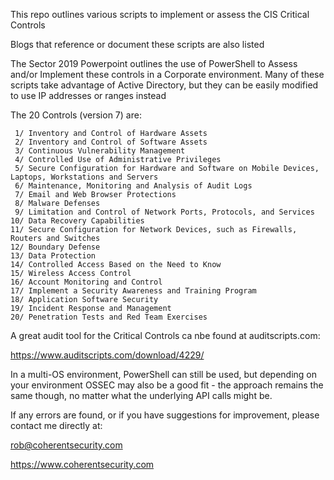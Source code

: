 This repo outlines various scripts to implement or assess the CIS Critical Controls

Blogs that reference or document these scripts are also listed

The Sector 2019 Powerpoint outlines the use of PowerShell to Assess and/or Implement these controls in a Corporate environment.
Many of these scripts take advantage of Active Directory, but they can be easily modified to use IP addresses or ranges instead

The 20 Controls (version 7) are:

     1/ Inventory and Control of Hardware Assets
     2/ Inventory and Control of Software Assets
     3/ Continuous Vulnerability Management
     4/ Controlled Use of Administrative Privileges
     5/ Secure Configuration for Hardware and Software on Mobile Devices, Laptops, Workstations and Servers
     6/ Maintenance, Monitoring and Analysis of Audit Logs
     7/ Email and Web Browser Protections
     8/ Malware Defenses
     9/ Limitation and Control of Network Ports, Protocols, and Services
    10/ Data Recovery Capabilities
    11/ Secure Configuration for Network Devices, such as Firewalls, Routers and Switches
    12/ Boundary Defense
    13/ Data Protection
    14/ Controlled Access Based on the Need to Know
    15/ Wireless Access Control
    16/ Account Monitoring and Control
    17/ Implement a Security Awareness and Training Program
    18/ Application Software Security
    19/ Incident Response and Management
    20/ Penetration Tests and Red Team Exercises

A great audit tool for the Critical Controls ca nbe found at auditscripts.com: 

https://www.auditscripts.com/download/4229/

In a multi-OS environment, PowerShell can still be used, but depending on your environment OSSEC may also be a good fit - the approach remains the same though, no matter what the underlying API calls might be.

If any errors are found, or if you have suggestions for improvement, please contact me directly at:

rob@coherentsecurity.com

https://www.coherentsecurity.com
